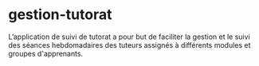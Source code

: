 # gestion-tutorat
L’application de suivi de tutorat a pour but de faciliter la gestion et le suivi des séances hebdomadaires des tuteurs assignés à différents modules et groupes d'apprenants.
